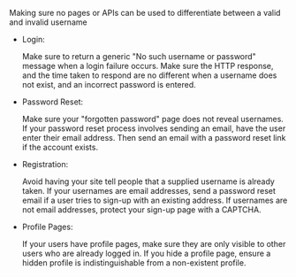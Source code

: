 Making sure no pages or APIs can be used to differentiate between a
valid and invalid username

- Login:

  Make sure to return a generic "No such username or password" message
  when a login failure occurs. Make sure the HTTP response, and the
  time taken to respond are no different when a username does not
  exist, and an incorrect password is entered.

- Password Reset:

  Make sure your "forgotten password" page does not reveal usernames.
  If your password reset process involves sending an email, have the
  user enter their email address. Then send an email with a password
  reset link if the account exists.

- Registration:

  Avoid having your site tell people that a supplied username is
  already taken. If your usernames are email addresses, send a
  password reset email if a user tries to sign-up with an existing
  address. If usernames are not email addresses, protect your sign-up
  page with a CAPTCHA.

- Profile Pages:

  If your users have profile pages, make sure they are only visible to
  other users who are already logged in. If you hide a profile page,
  ensure a hidden profile is indistinguishable from a non-existent
  profile.
